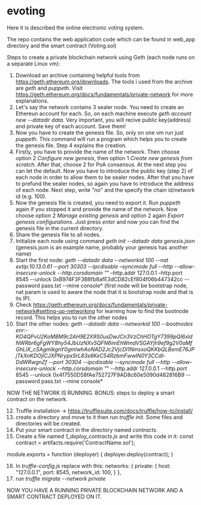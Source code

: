 # evoting

Here it is described the online electronic voting system.

The repo contains the web application code which can be found in web_app directory and the smart contract (Voting.sol)

Steps to create a private blockchain network using Geth (each node runs on a separate Linux vm):

1. Download an archive containing helpful tools from https://geth.ethereum.org/downloads. The tools i used from the archive are *geth* and *puppeth*. Visit https://geth.ethereum.org/docs/fundamentals/private-network for more explanations.
2. Let's say the network contains 3 sealer node. You need to create an Ethereun account for each. So, on each machine execute *geth account new --datadir data*. Very important, you will recive public key(address) and private key of each account. Save them!
3. Now you have to create the genesis file. So, only on one vm run just *puppeth*. This command will run a program which helps you to create the genesis file. Step 4 explains the creation.
4. Firstly, you have to provide the name of the network. Then choose option 2 *Configure new genesis*, then option 1 *Create new genesis from scratch*. After that, choose 2 for PoA consensus. At the next step you can let the default. Now you have to introduce the public key (step 2) of each node in order to allow them to be sealer nodes. After that you have to prefund the sealer nodes, so again you have to introduce the address of each node. Next step, write "no" and the specify the chain id/network id (e.g. 100).
5. Now the genesis file is created, you need to export it. Run *puppeth* again if you stopped it and provide the name of the network. Now choose option 2 *Manage existing genesis* and option 2 again *Export genesis configurations*. Just press *enter* and now you can find the genesis file in the current directory.
6. Share the genesis file to all nodes.
7. Initialize each node using command *geth init --datadir data genesis.json* (genesis.json is an example name, probably your genesis has another name)
8. Start the first node: *geth --datadir data --networkid 100 --nat extip:10.13.0.61 --port 30303 --ipcdisable –syncmode full --http --allow-insecure-unlock --http.corsdomain “*” –http.addr 127.0.0.1 –http.port 8545 --unlock 0xB974F3F3B8fb8afE3dCD82cEf804f06b447342cc --password pass.txt --mine console* (first node will be bootstrap node, nat param is used to aware the node that it is bootstrap node and that is its IP).
9. Check https://geth.ethereum.org/docs/fundamentals/private-network#setting-up-networking for learning how to find the bootnode record. This helps you to run the other nodes
10. Start the other nodes: *geth --datadir data --networkid 100 --bootnodes enr:-KO4QPvU2KoM8M9c2AH9E2X9S0usDwJCn3VzChHOTgY7399pQI6xldNWRbr6gFgWY8hy54JbUzNXv5QFN6imEhWmdVSGAYjh9ef9g2V0aMfGhLiX_cSAgmlkgnY0gmlwhAoNAD2Jc2VjcDI1NmsxoQKKbQLBemE76JPjTkXnKDOjICJXPNrypxSrL83s6KeC54RzbmFwwIN0Y3CCdl-DdWRwgnZf --port 30304 --ipcdisable --syncmode full --http --allow-insecure-unlock --http.corsdomain "*" --http.addr 127.0.0.1 --http.port 8545 --unlock 0x4f7550D58fAe752727F9AD8c60e5090d482816B9 --password pass.txt --mine console*

NOW THE NETWORK IS RUNNING.
BONUS: steps to deploy a smart contract on the network.

12. Truffle installation -> https://trufflesuite.com/docs/truffle/how-to/install/
13. create a directory and move to it then run *truffle init*. Some files and directories will be created.
14. Put your smart contract in the directory named *contracts*.
15. Create a file named *1_deploy_contracts.js* and write this code in it:
const contract = artifacts.require('ContractName.sol');

module.exports = function (deployer) {
            deployer.deploy(contract);
}

16. In *truffle-config.js* replace with this:
    networks: {
        private: {
                host: "127.0.0.1",
                port: 8545,
                network_id: 100,
        }
    },
17. run *truffle migrate --network private*

NOW YOU HAVE A RUNNING PRIVATE BLOCKCHAIN NETWORK AND A SMART CONTRACT DEPLOYED ON IT.
